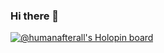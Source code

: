 ### Hi there 👋
[![@humanafterall's Holopin board](https://holopin.me/humanafterall)](https://holopin.io/@humanafterall)


<!--
**SparshMc07/SparshMc07** is a ✨ _special_ ✨ repository because its `README.md` (this file) appears on your GitHub profile.

Here are some ideas to get you started:

- 🔭 I’m currently working on ...
- 🌱 I’m currently learning ...
- 👯 I’m looking to collaborate on ...
- 🤔 I’m looking for help with ...
- 💬 Ask me about ...
- 📫 How to reach me: ...
- 😄 Pronouns: ...
- ⚡ Fun fact: ...
-->
